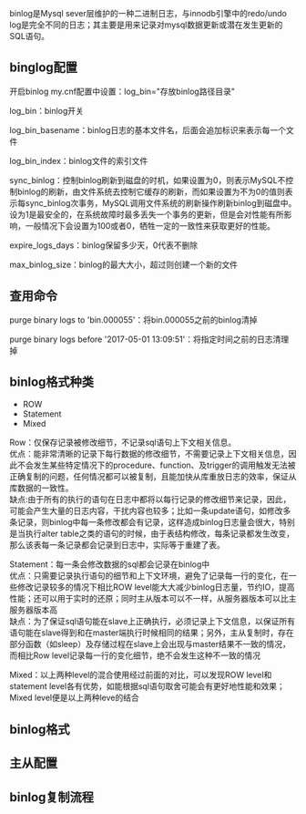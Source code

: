 
binlog是Mysql sever层维护的一种二进制日志，与innodb引擎中的redo/undo log是完全不同的日志；其主要是用来记录对mysql数据更新或潜在发生更新的SQL语句。

## binglog配置

开启binlog  my.cnf配置中设置：log_bin="存放binlog路径目录"


log_bin：binlog开关   

log_bin_basename：binlog日志的基本文件名，后面会追加标识来表示每一个文件  

log_bin_index：binlog文件的索引文件

sync_binlog：控制binlog刷新到磁盘的时机，如果设置为0，则表示MySQL不控制binlog的刷新，由文件系统去控制它缓存的刷新，而如果设置为不为0的值则表示每sync_binlog次事务，MySQL调用文件系统的刷新操作刷新binlog到磁盘中。设为1是最安全的，在系统故障时最多丢失一个事务的更新，但是会对性能有所影响，一般情况下会设置为100或者0，牺牲一定的一致性来获取更好的性能。

expire_logs_days：binlog保留多少天，0代表不删除

max_binlog_size：binlog的最大大小，超过则创建一个新的文件

## 查用命令

purge binary logs to 'bin.000055'：将bin.000055之前的binlog清掉

purge binary logs before '2017-05-01 13:09:51'：将指定时间之前的日志清理掉

## binlog格式种类

* ROW
* Statement
* Mixed

Row：仅保存记录被修改细节，不记录sql语句上下文相关信息。  
优点：能非常清晰的记录下每行数据的修改细节，不需要记录上下文相关信息，因此不会发生某些特定情况下的procedure、function、及trigger的调用触发无法被正确复制的问题，任何情况都可以被复制，且能加快从库重放日志的效率，保证从库数据的一致性。  
缺点:由于所有的执行的语句在日志中都将以每行记录的修改细节来记录，因此，可能会产生大量的日志内容，干扰内容也较多；比如一条update语句，如修改多条记录，则binlog中每一条修改都会有记录，这样造成binlog日志量会很大，特别是当执行alter table之类的语句的时候，由于表结构修改，每条记录都发生改变，那么该表每一条记录都会记录到日志中，实际等于重建了表。

Statement：每一条会修改数据的sql都会记录在binlog中  
优点：只需要记录执行语句的细节和上下文环境，避免了记录每一行的变化，在一些修改记录较多的情况下相比ROW level能大大减少binlog日志量，节约IO，提高性能；还可以用于实时的还原；同时主从版本可以不一样，从服务器版本可以比主服务器版本高  
缺点：为了保证sql语句能在slave上正确执行，必须记录上下文信息，以保证所有语句能在slave得到和在master端执行时候相同的结果；另外，主从复制时，存在部分函数（如sleep）及存储过程在slave上会出现与master结果不一致的情况，而相比Row level记录每一行的变化细节，绝不会发生这种不一致的情况  

Mixed：以上两种level的混合使用经过前面的对比，可以发现ROW level和statement level各有优势，如能根据sql语句取舍可能会有更好地性能和效果；Mixed level便是以上两种leve的结合  


## binlog格式


## 主从配置


## binlog复制流程

